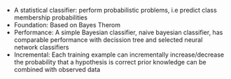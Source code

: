 - A statistical classifier: perform probabilistic problems, i.e predict class membership probabilities
- Foundation: Based on Bayes Therom 
- Performance: A simple Bayesian classifier, naive bayesian classifier, has comparable performance with decission tree and selected neural network classifiers
- Incremental: Each training example can incrementally increase/decrease the probability that a hypothesis is correct prior knowledge can be combined with observed data

